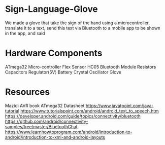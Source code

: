 # Sign-Language-Glove
We made a glove that take the sign of the hand using a microcontroller, translate it to a text, send this text via Bluetooth to a mobile app to be shown in the app, and said
# Hardware Components
ATmega32 Micro-controller
Flex Sensor
HC05 Bluetooth Module
Resistors
Capacitors
Regulator(5V)
Battery
Crystal Oscillator
Glove
# Resources
Mazidi AVR book
ATmega32 Datasheet
https://www.javatpoint.com/java-tutorial
https://www.tutorialspoint.com/android/android_text_to_speech.htm
https://developer.android.com/guide/topics/connectivity/bluetooth
https://github.com/android/connectivity-samples/tree/master/BluetoothChat
https://www.learnhowtoprogram.com/android/introduction-to-android/introduction-to-xml-and-android-layouts
